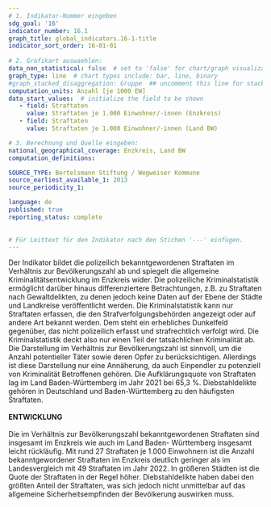 ```yaml
---
# 1. Indikator-Nummer eingeben 
sdg_goal: '16'
indicator_number: 16.1
graph_title: global_indicators.16-1-title
indicator_sort_order: 16-01-01
 
# 2. Grafikart auswaehlen: 
data_non_statistical: false  # set to 'false' for chart/graph visualization 
graph_type: line  # chart types include: bar, line, binary 
#graph_stacked_disaggregation: Gruppe  ## uncomment this line for stacked bars. eplace 'Geschlecht' with the field of aggregation. 
computation_units: Anzahl [je 1000 EW] 
data_start_values:  # initialize the field to be shown  
   - field: Straftaten 
     value: Straftaten je 1.000 Einwohner/-innen (Enzkreis)
   - field: Straftaten 
     value: Straftaten je 1.000 Einwohner/-innen (Land BW)

# 3. Berechnung und Quelle eingeben: 
national_geographical_coverage: Enzkreis, Land BW
computation_definitions: 

SOURCE_TYPE: Bertelsmann Stiftung / Wegweiser Kommune
source_earliest_available_1: 2013
source_periodicity_1: 

language: de   
published: true 
reporting_status: complete
 
 
# Für Leittext für den Indikator nach den Stichen '---' einfügen. 
---
```

Der Indikator bildet die polizeilich bekanntgewordenen Straftaten im Verhältnis zur Bevölkerungszahl ab und spiegelt die allgemeine Kriminalitätsentwicklung im Enzkreis wider. Die polizeiliche Kriminalstatistik ermöglicht darüber hinaus differenziertere Betrachtungen, z.B. zu Straftaten nach Gewaltdelikten, zu denen jedoch keine Daten auf der Ebene der Städte und Landkreise veröffentlicht werden. Die Kriminalstatistik kann nur Straftaten erfassen, die den Strafverfolgungsbehörden angezeigt oder auf andere Art bekannt werden. Dem steht ein erhebliches Dunkelfeld gegenüber, das nicht polizeilich erfasst und strafrechtlich verfolgt wird. Die Kriminalstatistik deckt also nur einen Teil der tatsächlichen Kriminalität ab. Die Darstellung im Verhältnis zur Bevölkerungszahl ist sinnvoll, um die Anzahl potentieller Täter sowie deren Opfer zu berücksichtigen. Allerdings ist diese Darstellung nur eine Annäherung, da auch Einpendler zu potenziell von Kriminalität Betroffenen gehören. Die Aufklärungsquote von Straftaten lag im Land Baden-Württemberg im Jahr 2021 bei 65,3 %. Diebstahldelikte gehören in Deutschland und Baden-Württemberg zu den häufigsten Straftaten. <br>
<br>
**ENTWICKLUNG** <br>
<br>
Die im Verhältnis zur Bevölkerungszahl bekanntgewordenen Straftaten sind insgesamt im Enzkreis wie auch im Land Baden- Württemberg insgesamt leicht rückläufig. Mit rund 27 Straftaten je 1.000 Einwohnern ist die Anzahl bekanntgewordener Straftaten im Enzkreis deutlich geringer als im Landesvergleich mit 49 Straftaten im Jahr 2022. In größeren Städten ist die Quote der Straftaten in der Regel höher. Diebstahldelikte haben dabei den größten Anteil der Straftaten, was sich jedoch nicht unmittelbar auf das allgemeine Sicherheitsempfinden der Bevölkerung auswirken muss.
